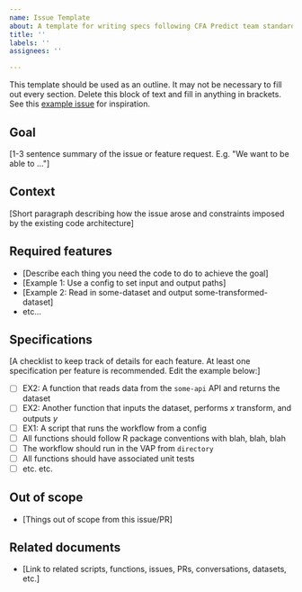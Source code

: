 ```yaml
---
name: Issue Template
about: A template for writing specs following CFA Predict team standards
title: ''
labels: ''
assignees: ''

---
```


This template should be used as an outline. It may not be necessary to fill out every section. Delete this block of text and fill in anything in brackets. See this [example issue](https://github.com/cdcent/cfa-nnh-pipelines/issues/107) for inspiration.

## Goal
[1-3 sentence summary of the issue or feature request. E.g. "We want to be able to ..."]

## Context
[Short paragraph describing how the issue arose and constraints imposed by the existing code architecture]

## Required features

- [Describe each thing you need the code to do to achieve the goal]
- [Example 1: Use a config to set input and output paths]
- [Example 2: Read in some-dataset and output some-transformed-dataset]
- etc...

## Specifications
[A checklist to keep track of details for each feature. At least one specification per feature is recommended. Edit the example below:]

- [ ] EX2: A function that reads data from the `some-api` API and returns the dataset
- [ ] EX2: Another function that inputs the dataset, performs $x$ transform, and outputs $y$
- [ ] EX1: A script that runs the workflow from a config
- [ ] All functions should follow R package conventions with blah, blah, blah
- [ ] The workflow should run in the VAP from `directory`
- [ ] All functions should have associated unit tests
- [ ] etc. etc.

## Out of scope

- [Things out of scope from this issue/PR]

## Related documents

- [Link to related scripts, functions, issues, PRs, conversations, datasets, etc.]
